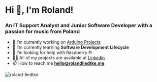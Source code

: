 <h1>Hi 👋, I'm Roland!</h1>
<h3>An IT Support Analyst and Junior Software Developer with a passion for music from Poland</h3>

- 🔭 I’m currently working on [Arduino Projects](https://github.com/roland-liedtke/Embedded)
- 🌱 I’m currently learning **Software Development Lifecycle**
- 🤝 I’m looking for help with Raspberry Pi
- 👨‍💻 All of my projects are available at [Linkedin](https://www.linkedin.com/in/roland-liedtke)
- 📫 How to reach me **hello@rolandliedtke.me**

<p>
  <img align="left" src="https://github-readme-stats.vercel.app/api/top-langs/?username=roland-liedtke&layout=compact" alt="roland-liedtke" />
</p>
